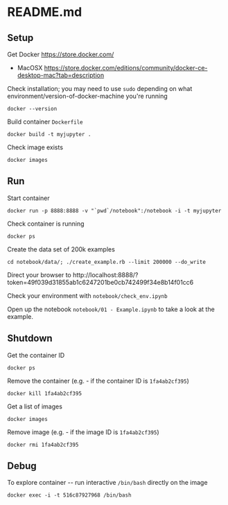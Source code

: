 # README.md

## Setup

Get Docker https://store.docker.com/

* MacOSX https://store.docker.com/editions/community/docker-ce-desktop-mac?tab=description

Check installation; you may need to use `sudo` depending on what environment/version-of-docker-machine you're running

```
docker --version
```

Build container `Dockerfile`

```
docker build -t myjupyter .
```

Check image exists

```
docker images
```





## Run

Start container

```
docker run -p 8888:8888 -v "`pwd`/notebook":/notebook -i -t myjupyter
```

Check container is running

```
docker ps
```

Create the data set of 200k examples

    cd notebook/data/; ./create_example.rb --limit 200000 --do_write
Direct your browser to http://localhost:8888/?token=49f039d31855ab1c6247201be0cb742499f34e8b14f01cc6 



Check your environment with `notebook/check_env.ipynb`



Open up the notebook `notebook/01 - Example.ipynb` to take a look at the example.  





## Shutdown

Get the container ID

```
docker ps
```

Remove the container (e.g. - if the container ID is `1fa4ab2cf395`)

```
docker kill 1fa4ab2cf395
```

Get a list of images

```
docker images
```

Remove image (e.g. - if the image ID is `1fa4ab2cf395`)

```
docker rmi 1fa4ab2cf395
```





## Debug

To explore container -- run interactive `/bin/bash` directly on the image

```
docker exec -i -t 516c87927968 /bin/bash
```

